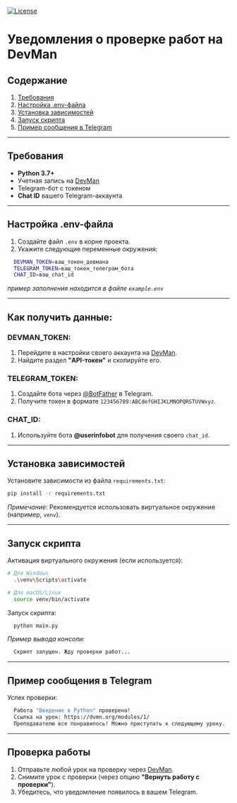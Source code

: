[![License](https://img.shields.io/badge/License-MIT-yellow.svg?style=flat-square)](https://opensource.org/licenses/MIT)


# Уведомления о проверке работ на DevMan

## Содержание
1. [Требования](#требования)
2. [Настройка .env-файла](#настройка-env-файла)
3. [Установка зависимостей](#установка-зависимостей)
4. [Запуск скрипта](#запуск-скрипта)
5. [Пример сообщения в Telegram](#пример-сообщения-в-telegram)

---

## Требования
- **Python 3.7+**
- Учетная запись на [DevMan](https://dvmn.org/)
- Telegram-бот с токеном
- **Chat ID** вашего Telegram-аккаунта

---

## Настройка .env-файла
1. Создайте файл `.env` в корне проекта.
2. Укажите следующие переменные окружения:
```bash
  DEVMAN_TOKEN=ваш_токен_девмана
  TELEGRAM_TOKEN=ваш_токен_телеграм_бота
  CHAT_ID=ваш_chat_id
```

  *пример заполнения находится в файле `example.env`*
  
---

## Как получить данные:

### DEVMAN_TOKEN:
1. Перейдите в настройки своего аккаунта на [DevMan](https://dvmn.org/).
2. Найдите раздел **"API-токен"** и скопируйте его.

### TELEGRAM_TOKEN:
1. Создайте бота через [@BotFather](https://t.me/BotFather) в Telegram.
2. Получите токен в формате `123456789:ABCdefGHIJKLMNOPQRSTUVWxyz`.

### CHAT_ID:
1. Используйте бота **@userinfobot** для получения своего `chat_id`.

---

## Установка зависимостей

Установите зависимости из файла `requirements.txt`:
```bash
pip install -r requirements.txt
```
*Примечание*: Рекомендуется использовать виртуальное окружение (например, `venv`).

---

## Запуск скрипта

Активация виртуального окружения (если используется):
```bash
# Для Windows
  .\venv\Scripts\activate

# Для macOS/Linux
  source venv/bin/activate
```
Запуск скрипта:
```bash
  python main.py
```
*Пример вывода консоли:*
```bash
  Скрипт запущен. Жду проверки работ...
```
---

## Пример сообщения в Telegram

Успех проверки:
```bash
  Работа "Введение в Python" проверена!
  Ссылка на урок: https://dvmn.org/modules/1/
  Преподавателю все понравилось! Можно приступать к следующему уроку.
```

---
## Проверка работы

1. Отправьте любой урок на проверку через [DevMan](https://dvmn.org/).
2. Снимите урок с проверки (через опцию **"Вернуть работу с проверки"**).
3. Убедитесь, что уведомление появилось в вашем Telegram.
